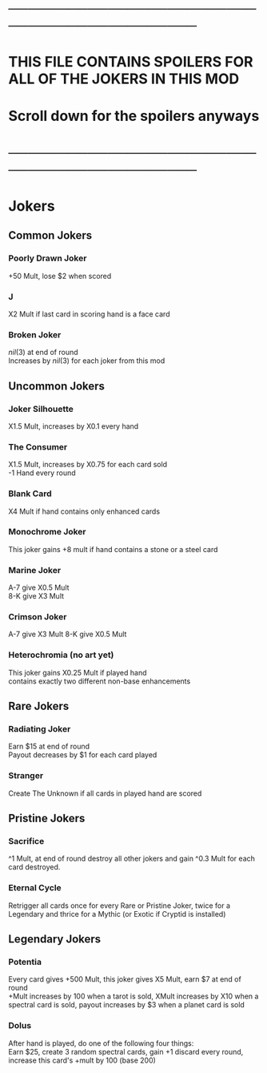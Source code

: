 # ────────────────────────────────────────────
# THIS FILE CONTAINS SPOILERS FOR ALL OF THE JOKERS IN THIS MOD
# Scroll down for the spoilers anyways
# ────────────────────────────────────────────
  
  
  
  
  
  
  
  
  
  
  
  
  
  
  
  
  
  
  
  
   
















# Jokers

## Common Jokers
### Poorly Drawn Joker
+50 Mult, lose $2 when scored

### J
X2 Mult if last card in scoring hand is a face card

### Broken Joker
$nil ($3) at end of round  
Increases by $nil ($3) for each joker from this mod  

## Uncommon Jokers
### Joker Silhouette
X1.5 Mult, increases by X0.1 every hand

### The Consumer
X1.5 Mult, increases by X0.75 for each card sold  
-1 Hand every round

### Blank Card
X4 Mult if hand contains only enhanced cards

### Monochrome Joker
This joker gains +8 mult if hand contains a stone or a steel card

### Marine Joker
A-7 give X0.5 Mult  
8-K give X3 Mult

### Crimson Joker
A-7 give X3 Mult
8-K give X0.5 Mult

### Heterochromia (no art yet)
This joker gains X0.25 Mult if played hand  
contains exactly two different non-base enhancements

## Rare Jokers
### Radiating Joker
Earn $15 at end of round  
Payout decreases by $1 for each card played

### Stranger
Create The Unknown if all cards in played hand are scored

## Pristine Jokers
### Sacrifice
^1 Mult, at end of round destroy all other jokers and gain ^0.3 Mult for each card destroyed.

### Eternal Cycle
Retrigger all cards once for every Rare or Pristine Joker, twice for a Legendary and thrice for a Mythic (or Exotic if Cryptid is installed)

## Legendary Jokers
### Potentia
Every card gives +500 Mult, this joker gives X5 Mult, earn $7 at end of round  
+Mult increases by 100 when a tarot is sold, XMult increases by X10 when a spectral card is sold, payout increases by $3 when a planet card is sold

### Dolus
After hand is played, do one of the following four things:  
Earn $25, create 3 random spectral cards, gain +1 discard every round, increase this card's +mult by 100 (base 200)
